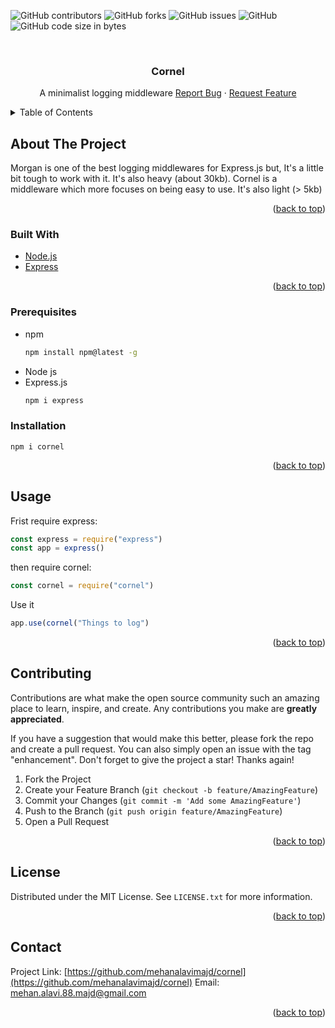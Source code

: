<div id="top"></div>

<!-- PROJECT SHIELDS -->
![GitHub contributors](https://img.shields.io/github/contributors/mehanalavimajd/cornel?style=for-the-badge)
![GitHub forks](https://img.shields.io/github/forks/mehanalavimajd/cornel?style=for-the-badge)
![GitHub issues](https://img.shields.io/github/issues-raw/mehanalavimajd/cornel?style=for-the-badge)
![GitHub](https://img.shields.io/github/license/mehanalavimajd/cornel?style=for-the-badge)
![GitHub code size in bytes](https://img.shields.io/github/languages/code-size/mehanalavimajd/cornel?style=for-the-badge)



<!-- PROJECT LOGO -->
<br />
  <h3 align="center">Cornel</h3>

  <p align="center">
    A minimalist logging middleware 
    <a href="https://github.com/mehanalavimajd/Best-README-Template/issues">Report Bug</a>
    ·
    <a href="https://github.com/mehanalavimajd/Best-README-Template/issues">Request Feature</a>
  </p>
</div>



<!-- TABLE OF CONTENTS -->
<details>
  <summary>Table of Contents</summary>
  <ol>
    <li>
      <a href="#about-the-project">About The Project</a>
      <ul>
        <li><a href="#built-with">Built With</a></li>
      </ul>
    </li>
      <ul>
        <li><a href="#prerequisites">Prerequisites</a></li>
        <li><a href="#installation">Installation</a></li>
      </ul>
    <li><a href="#usage">Usage</a></li>
    <li><a href="#roadmap">Roadmap</a></li>
    <li><a href="#contributing">Contributing</a></li>
    <li><a href="#license">License</a></li>
    <li><a href="#contact">Contact</a></li>
    <li><a href="#acknowledgments">Acknowledgments</a></li>
  </ol>
</details>



<!-- ABOUT THE PROJECT -->
## About The Project

Morgan is one of the best logging middlewares for Express.js but, It's a little bit tough to work with it. It's also heavy (about 30kb).
Cornel is a middleware which more focuses on being easy to use. It's also light (> 5kb)

<p align="right">(<a href="#top">back to top</a>)</p>

### Built With

* [Node.js](https://nodejs.org/en/)
* [Express](https://expressjs.com/)

<p align="right">(<a href="#top">back to top</a>)</p>



### Prerequisites
* npm
  ```sh
  npm install npm@latest -g
  ```
* Node js
* Express.js
  ```sh
  npm i express
  ```

### Installation

```
npm i cornel
```

<p align="right">(<a href="#top">back to top</a>)</p>



<!-- USAGE EXAMPLES -->
## Usage

Frist require express:
```js
const express = require("express")
const app = express()
```
then require cornel:
```js
const cornel = require("cornel")
```
Use it
```js
app.use(cornel("Things to log")
```

<p align="right">(<a href="#top">back to top</a>)</p>


<!-- CONTRIBUTING -->
## Contributing

Contributions are what make the open source community such an amazing place to learn, inspire, and create. Any contributions you make are **greatly appreciated**.

If you have a suggestion that would make this better, please fork the repo and create a pull request. You can also simply open an issue with the tag "enhancement".
Don't forget to give the project a star! Thanks again!

1. Fork the Project
2. Create your Feature Branch (`git checkout -b feature/AmazingFeature`)
3. Commit your Changes (`git commit -m 'Add some AmazingFeature'`)
4. Push to the Branch (`git push origin feature/AmazingFeature`)
5. Open a Pull Request

<p align="right">(<a href="#top">back to top</a>)</p>



<!-- LICENSE -->
## License

Distributed under the MIT License. See `LICENSE.txt` for more information.

<p align="right">(<a href="#top">back to top</a>)</p>



<!-- CONTACT -->
## Contact

Project Link: [https://github.com/mehanalavimajd/cornel](https://github.com/mehanalavimajd/cornel)
Email: mehan.alavi.88.majd@gmail.com

<p align="right">(<a href="#top">back to top</a>)</p>

